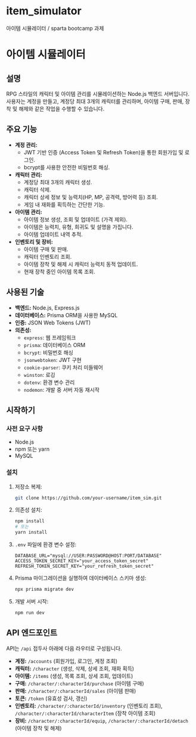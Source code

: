# item_simulator
아이템 시뮬레이터 / sparta bootcamp 과제
# 아이템 시뮬레이터

## 설명

RPG 스타일의 캐릭터 및 아이템 관리를 시뮬레이션하는 Node.js 백엔드 서버입니다. 사용자는 계정을 만들고, 계정당 최대 3개의 캐릭터를 관리하며, 아이템 구매, 판매, 장착 및 해제와 같은 작업을 수행할 수 있습니다.

## 주요 기능

*   **계정 관리:**
    *   JWT 기반 인증 (Access Token 및 Refresh Token)을 통한 회원가입 및 로그인.
    *   bcrypt를 사용한 안전한 비밀번호 해싱.
*   **캐릭터 관리:**
    *   계정당 최대 3개의 캐릭터 생성.
    *   캐릭터 삭제.
    *   캐릭터 상세 정보 및 능력치(HP, MP, 공격력, 방어력 등) 조회.
    *   게임 내 재화를 획득하는 간단한 기능.
*   **아이템 관리:**
    *   아이템 정보 생성, 조회 및 업데이트 (가격 제외).
    *   아이템은 능력치, 유형, 희귀도 및 설명을 가집니다.
    *   아이템 업데이트 내역 추적.
*   **인벤토리 및 장비:**
    *   아이템 구매 및 판매.
    *   캐릭터 인벤토리 조회.
    *   아이템 장착 및 해제 시 캐릭터 능력치 동적 업데이트.
    *   현재 장착 중인 아이템 목록 조회.

## 사용된 기술

*   **백엔드:** Node.js, Express.js
*   **데이터베이스:** Prisma ORM을 사용한 MySQL
*   **인증:** JSON Web Tokens (JWT)
*   **의존성:**
    *   `express`: 웹 프레임워크
    *   `prisma`: 데이터베이스 ORM
    *   `bcrypt`: 비밀번호 해싱
    *   `jsonwebtoken`: JWT 구현
    *   `cookie-parser`: 쿠키 처리 미들웨어
    *   `winston`: 로깅
    *   `dotenv`: 환경 변수 관리
    *   `nodemon`: 개발 중 서버 자동 재시작

## 시작하기

### 사전 요구 사항

*   Node.js
*   npm 또는 yarn
*   MySQL

### 설치

1.  저장소 복제:
    ```sh
    git clone https://github.com/your-username/item_sim.git
    ```
2.  의존성 설치:
    ```sh
    npm install
    # 또는
    yarn install
    ```
3.  `.env` 파일에 환경 변수 설정:
    ```
    DATABASE_URL="mysql://USER:PASSWORD@HOST:PORT/DATABASE"
    ACCESS_TOKEN_SECRET_KEY="your_access_token_secret"
    REFRESH_TOKEN_SECRET_KEY="your_refresh_token_secret"
    ```
4.  Prisma 마이그레이션을 실행하여 데이터베이스 스키마 생성:
    ```sh
    npx prisma migrate dev
    ```
5.  개발 서버 시작:
    ```sh
    npm run dev
    ```

## API 엔드포인트

API는 `/api` 접두사 아래에 다음 라우터로 구성됩니다.

*   **계정:** `/accounts` (회원가입, 로그인, 계정 조회)
*   **캐릭터:** `/character` (생성, 삭제, 상세 조회, 재화 획득)
*   **아이템:** `/items` (생성, 목록 조회, 상세 조회, 업데이트)
*   **구매:** `/character/:characterId/purchase` (아이템 구매)
*   **판매:** `/character/:characterId/sales` (아이템 판매)
*   **토큰:** `/token` (유효성 검사, 갱신)
*   **인벤토리:** `/character/:characterId/inventory` (인벤토리 조회), `/character/:characterId/characterItem` (장착 아이템 조회)
*   **장비:** `/character/:characterId/equip`, `/character/:characterId/detach` (아이템 장착 및 해제)